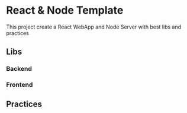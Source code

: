 # React & Node Template

This project create a React WebApp and Node Server with best libs and practices

## Libs

### Backend

### Frontend

## Practices
